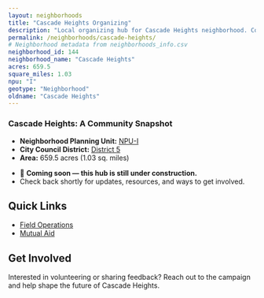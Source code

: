 ```yaml
---
layout: neighborhoods
title: "Cascade Heights Organizing"
description: "Local organizing hub for Cascade Heights neighborhood. Connect with field operations, mutual aid, and community organizing efforts."
permalink: /neighborhoods/cascade-heights/
# Neighborhood metadata from neighborhoods_info.csv
neighborhood_id: 144
neighborhood_name: "Cascade Heights"
acres: 659.5
square_miles: 1.03
npu: "I"
geotype: "Neighborhood"
oldname: "Cascade Heights"
---
```


### **Cascade Heights: A Community Snapshot**

  * **Neighborhood Planning Unit:** [NPU-I](https://www.atlantaga.gov/government/departments/city-planning/neighborhood-planning-units/neighborhood-and-npu-contacts)
  * **City Council District:** [District 5](https://citycouncil.atlantaga.gov/council-members)
  * **Area:** 659.5 acres (1.03 sq. miles)

- 🚧 **Coming soon — this hub is still under construction.**
- Check back shortly for updates, resources, and ways to get involved.

## Quick Links

- [Field Operations](./field-ops/)
- [Mutual Aid](./mutual-aid/)

## Get Involved

Interested in volunteering or sharing feedback? Reach out to the campaign and help shape the future of Cascade Heights.
